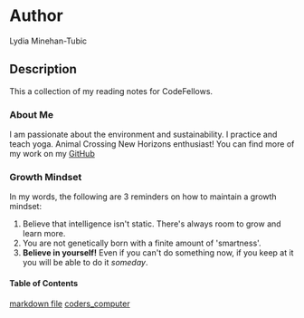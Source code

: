 # Author
Lydia Minehan-Tubic

## Description
This a collection of my reading notes for CodeFellows. 

### About Me
I am passionate about the environment and sustainability. I practice and teach yoga. Animal Crossing New Horizons enthusiast! You can find more of my work on my [GitHub](https://github.com/LydiaMT)

### Growth Mindset
In my words, the following are 3 reminders on how to maintain a growth mindset:
1. Believe that intelligence isn't static. There's always room to grow and learn more. 
2. You are not genetically born with a finite amount of 'smartness'.
3. **Believe in yourself!** Even if you can't do something now, if you keep at it you will be able to do it *someday*. 

#### Table of Contents
[markdown file](markdown.md)
[coders_computer](coders_computer.md)
